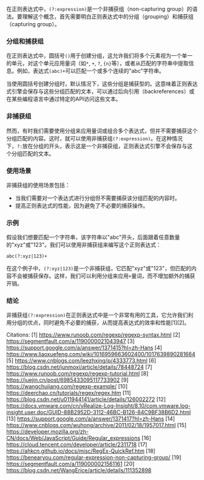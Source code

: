 在正则表达式中，`(?:expression)`是一个非捕获组（non-capturing group）的语法。要理解这个概念，首先需要明白正则表达式中的分组（grouping）和捕获组（capturing group）。

### 分组和捕获组

在正则表达式中，圆括号`()`用于创建分组，这允许我们将多个元素视为一个单一的单元，对这个单元应用量词（如`*`, `+`, `?`, `{n}`等），或者从匹配的字符串中提取信息。例如，表达式`(abc)+`可以匹配一个或多个连续的"abc"字符串。

当使用圆括号创建分组时，默认情况下，这些分组是捕获型的。这意味着正则表达式引擎会保存与这些分组匹配的文本，可以通过后向引用（backreferences）或在某些编程语言中通过特定的API访问这些文本。

### 非捕获组

然而，有时我们需要使用分组来应用量词或组合多个表达式，但并不需要捕获这个分组匹配的内容。这时，就可以使用非捕获组`(?:expression)`。在这种情况下，`?:`放在分组的开头，表示这是一个非捕获组，正则表达式引擎不会保存与这个分组匹配的文本。

### 使用场景

非捕获组的使用场景包括：

- 当我们需要对一个表达式进行分组但不需要捕获该分组匹配的内容时。
- 提高正则表达式的性能，因为避免了不必要的捕获操作。

### 示例

假设我们想要匹配一个字符串，该字符串以"abc"开头，后面跟着任意数量的"xyz"或"123"。我们可以使用非捕获组来编写这个正则表达式：

```
abc(?:xyz|123)+
```

在这个例子中，`(?:xyz|123)`是一个非捕获组，它匹配"xyz"或"123"，但匹配的内容不会被捕获保存。这样，我们可以利用分组来应用`+`量词，而不增加额外的捕获开销。

### 结论

非捕获组`(?:expression)`在正则表达式中是一个非常有用的工具，它允许我们利用分组的优点，同时避免不必要的捕获，从而提高表达式的效率和性能[1][2]。

Citations:
[1] https://www.runoob.com/regexp/regexp-syntax.html
[2] https://segmentfault.com/a/1190000021043947
[3] https://support.google.com/a/answer/1371415?hl=zh-Hans
[4] https://www.liaoxuefeng.com/wiki/1016959663602400/1017639890281664
[5] https://www.cnblogs.com/leezhxing/p/4333773.html
[6] https://blog.csdn.net/junmoxi/article/details/78448724
[7] https://www.runoob.com/regexp/regexp-tutorial.html
[8] https://juejin.cn/post/6985433095117733902
[9] https://wangchujiang.com/regexp-example/
[10] https://deerchao.cn/tutorials/regex/regex.htm
[11] https://blog.csdn.net/u011944141/article/details/126002272
[12] https://docs.vmware.com/cn/vRealize-Log-Insight/8.10/com.vmware.log-insight.user.doc/GUID-88B2952D-3112-46BC-B126-84C9BF38B6D2.html
[13] https://support.google.com/a/answer/1371417?hl=zh-Hans
[14] https://www.cnblogs.com/wuhong/archive/2011/02/18/1957017.html
[15] https://developer.mozilla.org/zh-CN/docs/Web/JavaScript/Guide/Regular_expressions
[16] https://cloud.tencent.com/developer/article/2311718
[17] https://ahkcn.github.io/docs/misc/RegEx-QuickRef.htm
[18] https://benearyou.com/regular-expression-non-capturing-group/
[19] https://segmentfault.com/a/1190000021561161
[20] https://blog.csdn.net/WangErice/article/details/111352898